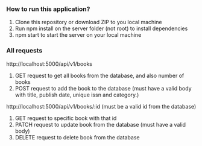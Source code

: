 ### How to run this application?

1. Clone this repository or download ZIP to you local machine
2. Run npm install on the server folder (not root) to install dependencies
3. npm start to start the server on your local machine

### All requests

http://localhost:5000/api/v1/books

1. GET request to get all books from the database, and also number of books
2. POST request to add the book to the database (must have a valid body with title, publish date, unique issn and category.)

http://localhost:5000/api/v1/books/:id (must be a valid id from the database)

1. GET request to specific book with that id
2. PATCH request to update book from the database (must have a valid body)
3. DELETE request to delete book from the database
